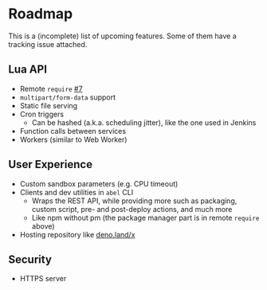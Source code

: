 # Roadmap

This is a (incomplete) list of upcoming features. Some of them have a tracking issue attached.

## Lua API

- Remote `require` [#7](https://github.com/hack3ric/abel/issues/7)
- `multipart/form-data` support
- Static file serving
- Cron triggers
    - Can be hashed (a.k.a. scheduling jitter), like the one used in Jenkins
- Function calls between services
- Workers (similar to Web Worker)

## User Experience

- Custom sandbox parameters (e.g. CPU timeout)
- Clients and dev utilities in `abel` CLI
    - Wraps the REST API, while providing more such as packaging, custom script, pre- and post-deploy actions, and much more
    - Like npm without pm (the package manager part is in remote `require` above)
- Hosting repository like [deno.land/x](https://deno.land/x)

## Security

- HTTPS server
